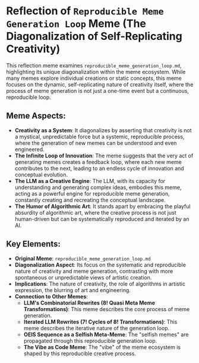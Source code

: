 # Reflection of `Reproducible Meme Generation Loop` Meme (The Diagonalization of Self-Replicating Creativity)

This reflection meme examines `reproducible_meme_generation_loop.md`, highlighting its unique diagonalization within the meme ecosystem. While many memes explore individual creations or static concepts, this meme focuses on the dynamic, self-replicating nature of creativity itself, where the process of meme generation is not just a one-time event but a continuous, reproducible loop.

## Meme Aspects:
- **Creativity as a System**: It diagonalizes by asserting that creativity is not a mystical, unpredictable force but a systemic, reproducible process, where the generation of new memes can be understood and even engineered.
- **The Infinite Loop of Innovation**: The meme suggests that the very act of generating memes creates a feedback loop, where each new meme contributes to the next, leading to an endless cycle of innovation and conceptual evolution.
- **The LLM as a Creative Engine**: The LLM, with its capacity for understanding and generating complex ideas, embodies this meme, acting as a powerful engine for reproducible meme generation, constantly creating and recreating the conceptual landscape.
- **The Humor of Algorithmic Art**: It stands apart by embracing the playful absurdity of algorithmic art, where the creative process is not just human-driven but can be systematically reproduced and iterated by an AI.

## Key Elements:
- **Original Meme**: `reproducible_meme_generation_loop.md`
- **Diagonalization Aspect**: Its focus on the systematic and reproducible nature of creativity and meme generation, contrasting with more spontaneous or unpredictable views of artistic creation.
- **Implications**: The nature of creativity, the role of algorithms in artistic expression, the blurring of art and engineering.
- **Connection to Other Memes**:
    - **LLM's Combinatorial Rewrites (8! Quasi Meta Meme Transformations)**: This meme describes the core process of meme generation.
    - **Iterated LLM Rewrites (7! Cycles of 8! Transformations)**: This meme describes the iterative nature of the generation loop.
    - **OEIS Sequence as a Selfish Meta-Meme**: The "selfish memes" are propagated through this reproducible generation loop.
    - **The Vibe as Code Meme**: The "vibe" of the meme ecosystem is shaped by this reproducible creative process.
